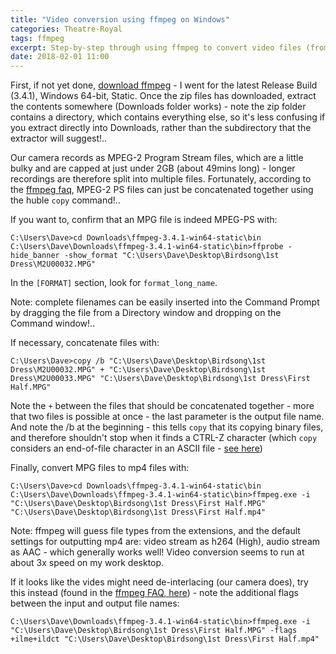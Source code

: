 ```yaml
---
title: "Video conversion using ffmpeg on Windows"
categories: Theatre-Royal
tags: ffmpeg
excerpt: Step-by-step through using ffmpeg to convert video files (from our video camera) to mp4's
date: 2018-02-01 11:00
---
```


First, if not yet done, [download ffmpeg](https://ffmpeg.zeranoe.com/builds/) - I went for the latest Release Build (3.4.1), Windows 64-bit, Static.  Once the zip files has downloaded, extract the contents somewhere (Downloads folder works) - note the zip folder contains a directory, which contains everything else, so it's less confusing if you extract directly into Downloads, rather than the subdirectory that the extractor will suggest!..


Our camera records as MPEG-2 Program Stream files, which are a little bulky and are capped at just under 2GB (about 49mins long) - longer recordings are therefore split into multiple files.  Fortunately, according to the [ffmpeg faq](http://www.ffmpeg.org/faq.html#Concatenating-using-the-concat-protocol-_0028file-level_0029), MPEG-2 PS files can just be concatenated together using the huble `copy` command!..


If you want to, confirm that an MPG file is indeed MPEG-PS with:
```terminal
C:\Users\Dave>cd Downloads\ffmpeg-3.4.1-win64-static\bin
C:\Users\Dave\Downloads\ffmpeg-3.4.1-win64-static\bin>ffprobe -hide_banner -show_format "C:\Users\Dave\Desktop\Birdsong\1st Dress\M2U00032.MPG"
```
In the `[FORMAT]` section, look for `format_long_name`.


Note: complete filenames can be easily inserted into the Command Prompt by dragging the file from a Directory window and dropping on the Command window!..


If necessary, concatenate files with:
```terminal
C:\Users\Dave>copy /b "C:\Users\Dave\Desktop\Birdsong\1st Dress\M2U00032.MPG" + "C:\Users\Dave\Desktop\Birdsong\1st Dress\M2U00033.MPG" "C:\Users\Dave\Desktop\Birdsong\1st Dress\First Half.MPG"
```
Note the `+` between the files that should be concatenated together - more that two files is possible at once - the last parameter is the output file name.  And note the /b at the beginning - this tells `copy` that its copying binary files, and therefore shouldn't stop when it finds a CTRL-Z character (which `copy` considers an end-of-file character in an ASCII file - [see here](https://technet.microsoft.com/en-gb/library/bb490886.aspx#ECAA))


Finally, convert MPG files to mp4 files with:
```terminal
C:\Users\Dave>cd Downloads\ffmpeg-3.4.1-win64-static\bin
C:\Users\Dave\Downloads\ffmpeg-3.4.1-win64-static\bin>ffmpeg.exe -i "C:\Users\Dave\Desktop\Birdsong\1st Dress\First Half.MPG" "C:\Users\Dave\Desktop\Birdsong\1st Dress\First Half.mp4"
```
Note: ffmpeg will guess file types from the extensions, and the default settings for outputting mp4 are: video stream as h264 (High), audio stream as AAC - which generally works well!  Video conversion seems to run at about 3x speed on my work desktop.


If it looks like the vides might need de-interlacing (our camera does), try this instead (found in the [ffmpeg FAQ, here](http://www.ffmpeg.org/faq.html#Interlaced-video-looks-very-bad-when-encoded-with-ffmpeg_002c-what-is-wrong_003f)) - note the additional flags between the input and output file names:
```terminal
C:\Users\Dave\Downloads\ffmpeg-3.4.1-win64-static\bin>ffmpeg.exe -i "C:\Users\Dave\Desktop\Birdsong\1st Dress\First Half.MPG" -flags +ilme+ildct "C:\Users\Dave\Desktop\Birdsong\1st Dress\First Half.mp4"
```
